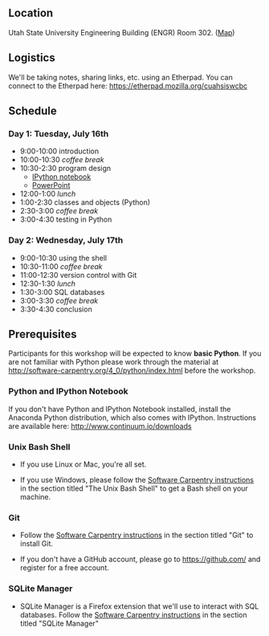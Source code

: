 <a id="location"></a> Location
------------------------------

Utah State University Engineering Building (ENGR) Room 302.
([Map](http://www.usu.edu/map/index.cfm?id=32))


<a id="logistics"></a> Logistics
--------------------------------

We'll be taking notes, sharing links, etc. using an Etherpad. You can connect
to the Etherpad here: <https://etherpad.mozilla.org/cuahsiswcbc>


<a id="schedule"></a> Schedule
------------------------------

### Day 1: Tuesday, July 16th

* 9:00-10:00 introduction
* 10:00-10:30 *coffee break*
* 10:30-2:30 program design
    * [IPython notebook](https://github.com/bendmorris/swc-materials/raw/master/cuahsi/invperc/Invasion%20Percolation%20Program%20Design%20Example.ipynb)
    * [PowerPoint](https://github.com/bendmorris/swc-materials/raw/master/cuahsi/invperc/Program%20Design.pptx)
* 12:00-1:00 *lunch*
* 1:00-2:30 classes and objects (Python)
* 2:30-3:00 *coffee break*
* 3:00-4:30 testing in Python


### Day 2: Wednesday, July 17th

* 9:00-10:30 using the shell
* 10:30-11:00 *coffee break*
* 11:00-12:30 version control with Git
* 12:30-1:30 *lunch*
* 1:30-3:00 SQL databases
* 3:00-3:30 *coffee break*
* 3:30-4:30 conclusion


<a id="install"></a> Prerequisites
----------------------------------

Participants for this workshop will be expected to know **basic Python**.  If you 
are not familiar with Python please work through the material at 
<http://software-carpentry.org/4_0/python/index.html> before the workshop.


### Python and IPython Notebook

If you don't have Python and IPython Notebook installed, install the Anaconda 
Python distribution, which also comes with IPython. Instructions are available 
here: <http://www.continuum.io/downloads>


### Unix Bash Shell

* If you use Linux or Mac, you're all set. 

* If you use Windows, please follow the [Software Carpentry instructions](http://software-carpentry.org/bootcamps/setup.html)
    in the section titled "The Unix Bash Shell" to get a Bash shell on your machine.


### Git

* Follow the [Software Carpentry 
instructions](http://software-carpentry.org/bootcamps/setup.html) in the section 
titled "Git" to install Git.

* If you don't have a GitHub account, please go to <https://github.com/> and 
register for a free account.


### SQLite Manager

* SQLite Manager is a Firefox extension that we'll use to interact with SQL 
databases. Follow the [Software Carpentry 
instructions](http://software-carpentry.org/bootcamps/setup.html) in the section 
titled "SQLite Manager"
